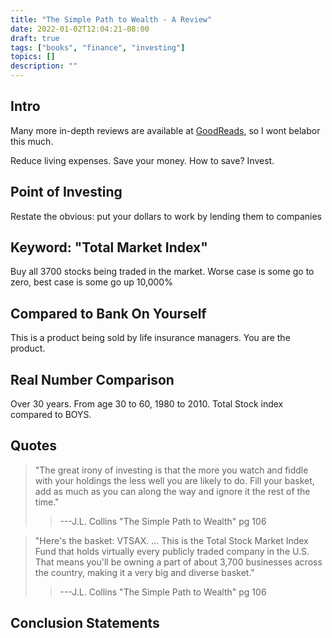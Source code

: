 ```yaml
---
title: "The Simple Path to Wealth - A Review"
date: 2022-01-02T12:04:21-08:00
draft: true
tags: ["books", "finance", "investing"]
topics: []
description: ""
---
```


## Intro
Many more in-depth reviews are available at [GoodReads][1], so I wont belabor this
much.

Reduce living expenses. Save your money. How to save? Invest.

## Point of Investing
Restate the obvious: put your dollars to work by lending them to companies

## Keyword: "Total Market Index"
Buy all 3700 stocks being traded in the market. Worse case is some go to zero, best case is some go up 10,000%

## Compared to Bank On Yourself
This is a product being sold by life insurance managers. You are the product.

## Real Number Comparison
Over 30 years. From age 30 to 60, 1980 to 2010. Total Stock index compared to BOYS.


## Quotes
> "The great irony of investing is that the more you watch and fiddle with your holdings the less well you are likely to do. Fill your basket, add as much as you can along the way and ignore it the rest of the time."
>>---J.L. Collins "The Simple Path to Wealth" pg 106

> "Here's the basket: VTSAX. ... This is the Total Stock Market Index Fund that holds virtually every publicly traded company in the U.S. That means you'll be owning a part of about 3,700 businesses across the country, making it a very big and diverse basket."
>>---J.L. Collins "The Simple Path to Wealth" pg 106



## Conclusion Statements

[1]: https://www.goodreads.com/book/show/30646587-the-simple-path-to-wealth
[2]: https://www.goodreads.com/book/show/17675431-the-bank-on-yourself-revolution
[3]: https://investor.vanguard.com/mutual-funds/profile/VTSAX
[4]: https://investor.vanguard.com/etf/profile/VTI
[5]: https://www.schwabassetmanagement.com/products/swtsx
[6]: https://fundresearch.fidelity.com/mutual-funds/summary/315911693
